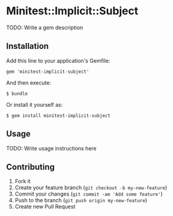# Minitest::Implicit::Subject

TODO: Write a gem description

## Installation

Add this line to your application's Gemfile:

    gem 'minitest-implicit-subject'

And then execute:

    $ bundle

Or install it yourself as:

    $ gem install minitest-implicit-subject

## Usage

TODO: Write usage instructions here

## Contributing

1. Fork it
2. Create your feature branch (`git checkout -b my-new-feature`)
3. Commit your changes (`git commit -am 'Add some feature'`)
4. Push to the branch (`git push origin my-new-feature`)
5. Create new Pull Request
